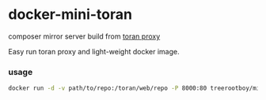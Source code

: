 # docker-mini-toran
composer mirror server build from [toran proxy](https://toranproxy.com)

Easy run toran proxy and light-weight docker image.

### usage
```bash
docker run -d -v path/to/repo:/toran/web/repo -P 8000:80 treerootboy/mini-toran
```
